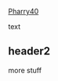 
[Pharry40](gregorycrane.github.io/https://github.com/gregorycrane/perstreebanks/vocabulary-pharr40.html)

text

## header2

more stuff
